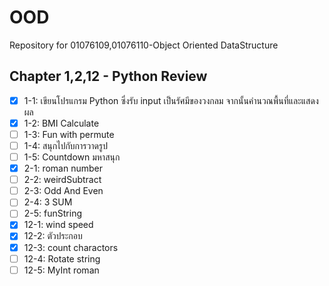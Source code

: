 # OOD
Repository for 01076109,01076110-Object Oriented DataStructure

## Chapter 1,2,12 - Python Review
- [X] 1-1: เขียนโปรแกรม Python ซึ่งรับ input เป็นรัศมีของวงกลม จากนั้นคำนวณพื้นที่และแสดงผล
- [X] 1-2: BMI Calculate
- [ ] 1-3: Fun with permute
- [ ] 1-4: สนุกไปกับการวาดรูป
- [ ] 1-5: Countdown มหาสนุก
- [X] 2-1: roman number
- [ ] 2-2: weirdSubtract
- [ ] 2-3: Odd And Even
- [ ] 2-4: 3 SUM
- [ ] 2-5: funString
- [X] 12-1: wind speed
- [X] 12-2: ตัวประกอบ
- [X] 12-3: count charactors
- [ ] 12-4: Rotate string
- [ ] 12-5: MyInt roman
